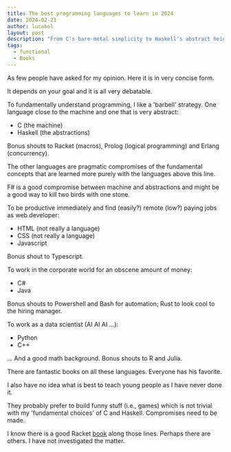 ```yaml
---
title: The best programming languages to learn in 2024
date: 2024-02-21
author: lucabol
layout: post
description: "From C's bare-metal simplicity to Haskell's abstract heights, discover a refreshingly honest take on programming languages for 2024. No marketing fluff here - just a pragmatic guide balancing fundamental understanding with cold, hard market reality. Whether you're chasing enlightenment or just a fat paycheck, there's a language stack for you"
tags:
  - functional
  - Books
---
```

As few people have asked for my opinion. Here it is in very concise form.

It depends on your goal and it is all very debatable.

To fundamentally understand programming, I like a 'barbell' strategy. One language close to the machine
and one that is very abstract:
* C (the machine)
* Haskell (the abstractions)

Bonus shouts to Racket (macros), Prolog (logical programming) and Erlang (concurrency).

The other languages are pragmatic compromises of the fundamental concepts that are learned
more purely with the languages above this line.

F# is a good compromise between machine and abstractions and might be a good
way to kill two birds with one stone.

To be productive immediately and find (easily?) remote (low?) paying jobs as web developer:
* HTML (not really a language)
* CSS (not really a language)
* Javascript

Bonus shout to Typescript.

To work in the corporate world for an obscene amount of money: 
* C#
* Java

Bonus shouts to Powershell and Bash for automation; Rust to look cool to the hiring manager.

To work as a data scientist (AI AI AI ...):
* Python
* C++

... And a good math background. Bonus shouts to R and Julia.

There are fantastic books on all these languages. Everyone has his favorite.

I also have no idea what is best to teach young people as I have never done it.

They probably prefer to build funny stuff (i.e., games) which is not trivial with my 'fundamental choices'
of C and Haskell. Compromises need to be made.

I know there is a good Racket [book](https://www.amazon.com/Realm-Racket-Learn-Program-Game/dp/1593274912)
along those lines. Perhaps there are others. I have not investigated the matter.
